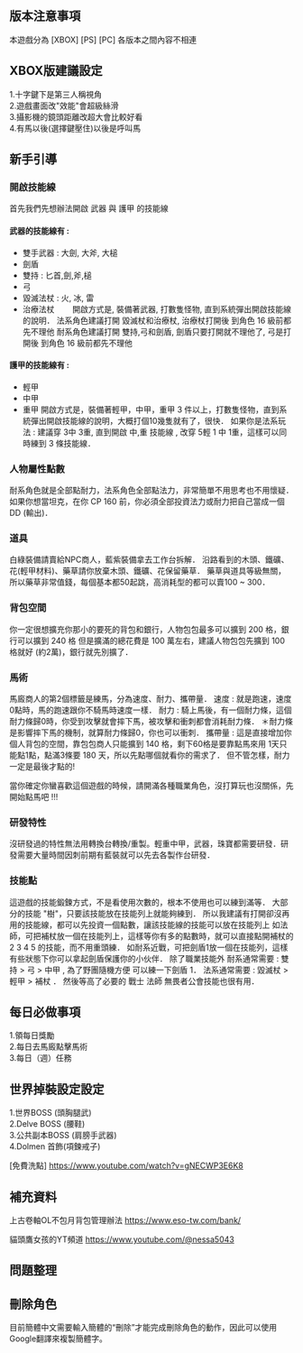 ## 版本注意事項
本遊戲分為
[XBOX]
[PS]
[PC]
各版本之間內容不相連

## XBOX版建議設定
1.十字鍵下是第三人稱視角  
2.遊戲畫面改"效能"會超級絲滑  
3.攝影機的鏡頭距離改超大會比較好看  
4.有馬以後(選擇鍵壓住)以後是呼叫馬  


## 新手引導
### 開啟技能線
首先我們先想辦法開啟 武器 與 護甲 的技能線
#### 武器的技能線有 :
- 雙手武器 : 大劍, 大斧, 大槌
- 劍盾
- 雙持 : 匕首,劍,斧,槌
- 弓
- 毀滅法杖 : 火, 冰, 雷
- 治療法杖　　
開啟方式是, 裝備著武器, 打數隻怪物, 直到系統彈出開啟技能線的說明．
法系角色建議打開 毀滅杖和治療杖, 治療杖打開後 到角色 16 級前都先不理他
耐系角色建議打開 雙持,弓和劍盾, 劍盾只要打開就不理他了, 弓是打開後 到角色 16 級前都先不理他
#### 護甲的技能線有 :
- 輕甲
- 中甲
- 重甲
開啟方式是，裝備著輕甲，中甲，重甲 3 件以上，打數隻怪物，直到系統彈出開啟技能線的說明，大概打個10幾隻就有了，很快．
如果你是法系玩法 : 建議穿 3中 3重, 直到開啟 中,重 技能線 , 改穿 5輕 1 中 1重，這樣可以同時練到 3 條技能線．

### 人物屬性點數
耐系角色就是全部點耐力，法系角色全部點法力，非常簡單不用思考也不用懷疑．
如果你想當坦克，在你 CP 160 前，你必須全部投資法力或耐力把自己當成一個 DD (輸出)．
### 道具
白綠裝備請賣給NPC商人，藍紫裝備拿去工作台拆解．
沿路看到的木頭、鐵礦、花(輕甲材料)、藥草請你放棄木頭、鐵礦、花保留藥草．
藥草與道具等級無關，所以藥草非常值錢，每個基本都50起跳，高消耗型的都可以賣100 ~ 300．
### 背包空間
你一定很想擴充你那小的要死的背包和銀行，人物包包最多可以擴到 200 格，銀行可以擴到 240 格
但是擴滿的總花費是 100 萬左右，建議人物包包先擴到 100 格就好 (約2萬)，銀行就先別擴了．
### 馬術
馬廄商人的第2個標籤是練馬，分為速度、耐力、攜帶量．
速度 : 就是跑速，速度0點時，馬的跑速跟你不騎馬時速度一樣．
耐力 : 騎上馬後，有一個耐力條，這個耐力條歸0時，你受到攻擊就會摔下馬，被攻擊和衝刺都會消耗耐力條．
＊耐力條是影響摔下馬的機制，就算耐力條歸0，你也可以衝刺．
攜帶量 : 這是直接增加你個人背包的空間，靠包包商人只能擴到 140 格，剩下60格是要靠點馬來用
1天只能點1點，點滿3條要 180 天，所以先點哪個就看你的需求了．
但不管怎樣，耐力一定是最後才點的!

當你確定你蠻喜歡這個遊戲的時候，請開滿各種職業角色，沒打算玩也沒關係，先開始點馬吧 !!!

### 研發特性
沒研發過的特性無法用轉換台轉換/重製。輕重中甲，武器，珠寶都需要研發．研發需要大量時間因刺前期有藍裝就可以先去各製作台研發．

### 技能點
這遊戲的技能鍛鍊方式，不是看使用次數的，根本不使用也可以練到滿等．
大部分的技能 "樹"，只要該技能放在技能列上就能夠練到．
所以我建議有打開卻沒再用的技能線，都可以先投資一個點數，讓該技能線的技能可以放在技能列上
如法師，可把補杖放一個在技能列上，這樣等你有多的點數時，就可以直接點開補杖的 2 3 4 5 的技能，而不用重頭練．
如耐系近戰，可把劍盾1放一個在技能列，這樣有些狀態下你可以拿起劍盾保護你的小伙伴．
除了職業技能外
耐系通常需要 : 雙持 > 弓 > 中甲 , 為了野團隨機方便 可以練一下劍盾 1．
法系通常需要 : 毀滅杖 > 輕甲 > 補杖 ．
然後等高了必要的 戰士 法師 無畏者公會技能也很有用．




## 每日必做事項
1.領每日獎勵  
2.每日去馬廄點擊馬術  
3.每日（週）任務


## 世界掉裝設定設定
1.世界BOSS (頭胸腿武)  
2.Delve BOSS (腰鞋)  
3.公共副本BOSS (肩膀手武器)  
4.Dolmen 首飾(項鍊戒子)  

[免費洗點]
https://www.youtube.com/watch?v=gNECWP3E6K8

## 補充資料
上古卷軸OL不包月背包管理辦法
https://www.eso-tw.com/bank/

貓頭鷹女孩的YT頻道
https://www.youtube.com/@nessa5043

## 問題整理
## 刪除角色
目前簡體中文需要輸入簡體的“刪除”才能完成刪除角色的動作，因此可以使用Google翻譯來複製簡體字。